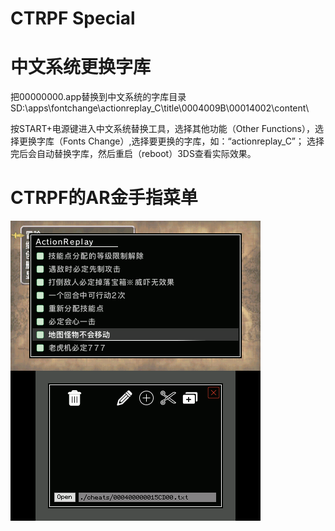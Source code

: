# CTRPF Special

# 中文系统更换字库
把00000000.app替换到中文系统的字库目录SD:\apps\fontchange\actionreplay_C\title\0004009B\00014002\content\

按START+电源键进入中文系统替换工具，选择其他功能（Other Functions），选择更换字库（Fonts Change）,选择要更换的字库，如：“actionreplay_C”；
选择完后会自动替换字库，然后重启（reboot）3DS查看实际效果。

# CTRPF的AR金手指菜单
![图示](/24px/CTRPF/ActionReplay.png)
